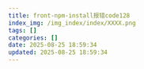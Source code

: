 ```yaml
---
title: front-npm-install报错code128
index_img: /img_index/index/XXXX.png
tags: []
categories: []
date: 2025-08-25 18:59:34
updated: 2025-08-25 18:59:34
---
```

